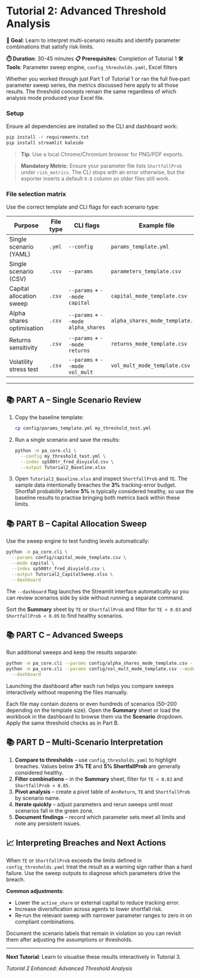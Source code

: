 # Tutorial 2: Advanced Threshold Analysis

**🎯 Goal**: Learn to interpret multi-scenario results and identify parameter combinations that satisfy risk limits.

**⏱️ Duration**: 30-45 minutes
**📋 Prerequisites**: Completion of Tutorial 1
**🛠️ Tools**: Parameter sweep engine, `config_thresholds.yaml`, Excel filters

Whether you worked through just Part&nbsp;1 of Tutorial&nbsp;1 or
ran the full five‑part parameter sweep series, the
metrics discussed here apply to all those results.  The
threshold concepts remain the same regardless of which
analysis mode produced your Excel file.

### Setup

Ensure all dependencies are installed so the CLI and dashboard work:

```bash
pip install -r requirements.txt
pip install streamlit kaleido
```

> **Tip**: Use a local Chrome/Chromium browser for PNG/PDF exports.

> **Mandatory Metric**: Ensure your parameter file lists `ShortfallProb`
> under `risk_metrics`. The CLI stops with an error otherwise, but the
> exporter inserts a default `0.0` column so older files still work.

### File selection matrix

Use the correct template and CLI flags for each scenario type:

| Purpose                    | File type | CLI flags                      | Example file                     |
|----------------------------|-----------|--------------------------------|---------------------------------|
| Single scenario (YAML)     | `.yml`    | `--config`                     | `params_template.yml`           |
| Single scenario (CSV)      | `.csv`    | `--params`                     | `parameters_template.csv`       |
| Capital allocation sweep   | `.csv`    | `--params` + `--mode capital`   | `capital_mode_template.csv`     |
| Alpha shares optimisation  | `.csv`    | `--params` + `--mode alpha_shares` | `alpha_shares_mode_template.csv` |
| Returns sensitivity        | `.csv`    | `--params` + `--mode returns`   | `returns_mode_template.csv`     |
| Volatility stress test     | `.csv`    | `--params` + `--mode vol_mult`  | `vol_mult_mode_template.csv`    |

---

## 📚 **PART A – Single Scenario Review**

1. Copy the baseline template:
   ```bash
   cp config/params_template.yml my_threshold_test.yml
   ```
2. Run a single scenario and save the results:
   ```bash
   python -m pa_core.cli \
     --config my_threshold_test.yml \
     --index sp500tr_fred_divyield.csv \
     --output Tutorial2_Baseline.xlsx
   ```
3. Open `Tutorial2_Baseline.xlsx` and inspect `ShortfallProb` and `TE`.
   The sample data intentionally breaches the **3%** tracking-error budget.
   Shortfall probability below **5%** is typically considered healthy, so use
   the baseline results to practise bringing both metrics back within these
   limits.

## 📚 **PART B – Capital Allocation Sweep**

Use the sweep engine to test funding levels automatically:

```bash
python -m pa_core.cli \
  --params config/capital_mode_template.csv \
  --mode capital \
  --index sp500tr_fred_divyield.csv \
  --output Tutorial2_CapitalSweep.xlsx \
  --dashboard
```

The `--dashboard` flag launches the Streamlit interface automatically so you can
review scenarios side by side without running a separate command.

Sort the **Summary** sheet by `TE` or `ShortfallProb` and filter for
`TE < 0.03` and `ShortfallProb < 0.05` to find healthy scenarios.

## 📚 **PART C – Advanced Sweeps**

Run additional sweeps and keep the results separate:

```bash
python -m pa_core.cli --params config/alpha_shares_mode_template.csv --mode alpha_shares --index sp500tr_fred_divyield.csv --output Tutorial2_AlphaSweep.xlsx
python -m pa_core.cli --params config/vol_mult_mode_template.csv --mode vol_mult --index sp500tr_fred_divyield.csv --output Tutorial2_VolSweep.xlsx \
  --dashboard
```

Launching the dashboard after each run helps you compare sweeps interactively without reopening the files manually.

Each file may contain dozens or even hundreds of scenarios (50–200 depending on
the template size). Open the **Summary** sheet or load the workbook in the
dashboard to browse them via the **Scenario** dropdown. Apply the same
threshold checks as in Part B.

## 📚 **PART D – Multi‑Scenario Interpretation**

1. **Compare to thresholds** – use `config_thresholds.yaml` to highlight breaches. Values
   below **3% TE** and **5% ShortfallProb** are generally considered healthy.
2. **Filter combinations** – in the **Summary** sheet, filter for `TE < 0.03` and `ShortfallProb < 0.05`.
3. **Pivot analysis** – create a pivot table of `AnnReturn`, `TE` and `ShortfallProb` by scenario name.
4. **Iterate quickly** – adjust parameters and rerun sweeps until most scenarios fall in the green zone.
5. **Document findings** – record which parameter sets meet all limits and note any persistent issues.

## 📈 **Interpreting Breaches and Next Actions**

When `TE` or `ShortfallProb` exceeds the limits defined in `config_thresholds.yaml` treat the result as a warning sign rather than a hard failure. Use the sweep outputs to diagnose which parameters drive the breach.

**Common adjustments**:
* Lower the `active_share` or external capital to reduce tracking error.
* Increase diversification across agents to lower shortfall risk.
* Re‑run the relevant sweep with narrower parameter ranges to zero in on compliant combinations.

Document the scenario labels that remain in violation so you can revisit them after adjusting the assumptions or thresholds.

---

**Next Tutorial**: Learn to visualise these results interactively in Tutorial 3.

*Tutorial 2 Enhanced: Advanced Threshold Analysis*
